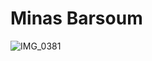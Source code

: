 #                                                    Minas Barsoum
![IMG_0381](https://user-images.githubusercontent.com/60366288/75709978-56843000-5c89-11ea-979f-c5d95cb84562.JPG)
